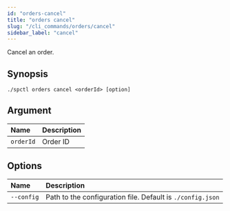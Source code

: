 ```yaml
---
id: "orders-cancel"
title: "orders cancel"
slug: "/cli_commands/orders/cancel"
sidebar_label: "cancel"
---
```


Cancel an order.

## Synopsis

```
./spctl orders cancel <orderId> [option]
```

## Argument

|**Name**|**Description**|
| :- | :- |
|`orderId`|Order ID|

## Options

|**Name**|**Description**|
| :- | :- |
|`--config`|Path to the configuration file. Default is `./config.json`|